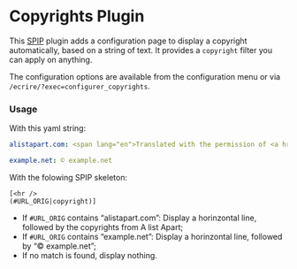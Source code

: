 Copyrights Plugin
=================

This [SPIP](http://spip.net/) plugin adds a configuration page to display a copyright automatically, based on a string of text.
It provides a `copyright` filter you can apply on anything.

The configuration options are available from the configuration menu or via `/ecrire/?exec=configurer_copyrights`.

### Usage

With this yaml string:

```yaml
alistapart.com: <span lang="en">Translated with the permission of <a href="http://www.alistapart.com/">A List Apart</a> and the author[s].</span>

example.net: © example.net
```

With the folowing SPIP skeleton:

```
[<hr />
(#URL_ORIG|copyright)]
```

* If `#URL_ORIG` contains “alistapart.com”: Display a horinzontal line, followed by the copyrights from A list Apart;
* If `#URL_ORIG` contains “example.net”: Display a horinzontal line, followed by “© example.net”;
* If no match is found, display nothing.
